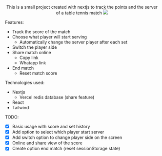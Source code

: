 <p align="center">
  This is a small project created with nextjs to track the points and the server of a table tennis match
 <img src="https://github.com/paulori22/table-tennis-score/assets/20663434/ec05ed18-1262-415d-8ec1-4aa4e92d4a64">
<p/>
  
Features:

- Track the score of the match
- Choose what player will start serving
  - Automatically change the server player after each set
- Switch the player side
- Share match online
  - Copy link
  - Whatapp link
- End match
  - Reset match score

Technologies used:

- Nextjs
  - Vercel redis database (share feature)
- React
- Tailwind

TODO:

- [x] Basic usage with score and set history
- [x] Add option to select which player start server
- [x] Add switch option to change player side on the screen
- [x] Online and share view of the score
- [x] Create option end match (reset sessionStorage state)
